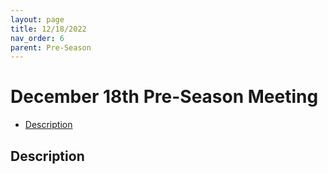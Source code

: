 ```yaml
---
layout: page
title: 12/18/2022
nav_order: 6
parent: Pre-Season
---
```


# December 18th Pre-Season Meeting

* [Description](#description)

## Description